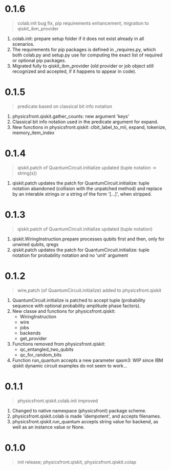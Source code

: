 # 0.1.6
> colab.init bug fix, pip requirements enhancement, migration to qiskit_ibm_provider

1. colab.init: prepare setup folder if it does not exist already in all
   scenarios.
1. The requirements for pip packages is defined in _requires.py, which
   both colab.py and setup.py use for computing the exact list of
   required or optional pip packages.
1. Migrated fully to qiskit_ibm_provider (old provider or job object still
   recognized and accepted, if it happens to appear in code).

# 0.1.5
> predicate based on classical bit info notation

1. physicsfront.qiskit.gather_counts: new argument 'keys'
1. Classical bit info notation used in the predicate argument for expand.
1. New functions in physicsfront.qiskit: clbit_label_to_mii, expand,
   tokenize, memory_item_index

# 0.1.4
> qiskit.patch of QuantumCircuit.initialize updated (tuple notation -> string(s))

1. qiskit.patch updates the patch for QuantumCircuit.initialize: tuple
   notation abandoned (collision with the unpatched method) and replace by an
   interable strings or a string of the form '[...]', when stripped.

# 0.1.3
> qiskit.patch of QuantumCircuit.initialize updated (tuple notation)

1. qiskit.WiringInstruction.prepare processes qubits first and then, only for
   unwired qubits, qregs
1. qiskit.patch updates the patch for QuantumCircuit.initialize: tuple
   notation for probability notation and no 'unit' argument

# 0.1.2
> wire,patch (of QuantumCircuit.initialize) added to physicsfront.qiskit

1. QuantumCircuit.initialize is patched to accept tuple (probability sequence
   with optional probability amplitude phase factors).
1. New classe and functions for physicsfront.qiskit:
   - WiringInstruction
   - wire
   - jobs
   - backends
   - get_provider
1. Functions removed from physicsfront.qiskit:
   - qc_entangled_two_qubits
   - qc_for_random_bits
1. Function run_quantum accepts a new parameter qasm3: WIP since IBM qiskit
   dynamic circuit examples do not seem to work...

# 0.1.1
> physicsfront.qiskit.colab.init improved

1. Changed to native namespace (physicsfront) package scheme.
1. physicsfront.qiskit.colab is made 'idempotent', and accepts filenames.
1. physicsfront.qiskit.run_quantum accepts string value for backend, as well
   as an instance value or None.

# 0.1.0
> init release; physicsfront.qiskit, physicsfront.qiskit.colap
